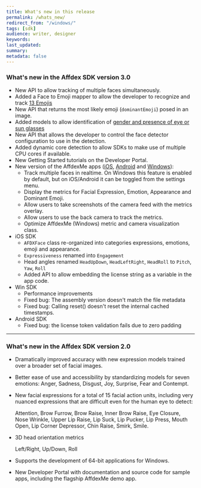 ```yaml
---
title: What's new in this release
permalink: /whats_new/
redirect_from: "/windows/"
tags: [sdk]
audience: writer, designer
keywords:
last_updated:
summary:
metadata: false
---
```


### What's new in the Affdex SDK version 3.0

* New API to allow tracking of multiple faces simultaneously.
* Added a Face to Emoji mapper to allow the developer to recognize and track [13 Emojis](/metrics#emoji-expressions)
* New API that returns the most likely emoji (`dominantEmoji`) posed in an image.
* Added models to allow identification of [gender and presence of eye or sun glasses](/metrics#appearance)
* New API that allows the developer to control the face detector configuration to use in the detection.
* Added dynamic core detection to allow SDKs to make use of multiple CPU cores if available.
* New Getting Started tutorials on the Developer Portal.
* New version of the AffdexMe apps ([iOS](https://github.com/Affectiva/ios-sdk-samples/tree/master/apps/AffdexMe), [Android](https://github.com/Affectiva/affdexme-android) and [Windows](https://github.com/Affectiva/win-sdk-samples/tree/master/AffdexMe)):
  - Track multiple faces in realtime.
    On Windows this feature is enabled by default, but on iOS/Android it can be toggled from the settings menu.  
  - Display the metrics for Facial Expression, Emotion, Appearance and Dominant Emoji.
  - Allow users to take screenshots of the camera feed with the metrics overlay.
  - Allow users to use the back camera to track the metrics.
  - Optimize AffdexMe (Windows) metric and camera visualization class.
* iOS SDK
  - `AFDXFace` class re-organized into categories expressions, emotions, emoji and appearance.
  - `Expressiveness` renamed into `Engagement`
  - Head angles renamed `HeadUpDown`, `HeadLeftRight`, `HeadRoll` to `Pitch`, `Yaw`, `Roll`
  - Added API to allow embedding the license string as a variable in the app code.
* Win SDK
  - Performance improvements
  - Fixed bug: The assembly version doesn't match the file metadata
  - Fixed bug: Calling reset() doesn't reset the internal cached timestamps.
* Android SDK
  - Fixed bug: the license token validation fails due to zero padding


***
### What's new in the Affdex SDK version 2.0

* Dramatically improved accuracy with new expression models trained over a broader set of facial images.

* Better ease of use and accessibility by standardizing models for seven
emotions:
  Anger, Sadness, Disgust, Joy, Surprise, Fear and Contempt.
* New facial expressions for a total of 15 facial action units, including very
nuanced expressions that are difficult even for the human eye to detect:

    Attention, Brow Furrow, Brow Raise, Inner Brow Raise, Eye Closure, Nose Wrinkle, Upper Lip Raise, Lip Suck, Lip Pucker, Lip Press, Mouth Open, Lip Corner Depressor, Chin Raise, Smirk, Smile.
* 3D head orientation metrics

    Left/Right, Up/Down, Roll

* Supports the development of 64-bit applications for Windows.
* New Developer Portal with documentation and source code for sample
apps, including the flagship AffdexMe demo app.
